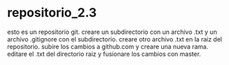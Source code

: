# repositorio_2.3
esto es un repositorio git.
creare un subdirectorio con un archivo .txt y un archivo .gitignore con el subdirectorio.
creare otro archivo .txt en la raiz del repositorio.
subire los cambios a github.com y creare una nueva rama.
editare el .txt del directorio raiz y fusionare los cambios con master.
